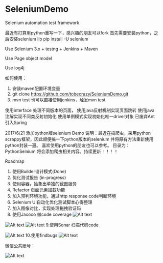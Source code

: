 # SeleniumDemo
Selenium automation test framework

最近有打算用python重写一下，感兴趣的朋友可以fork
首先需要安装python，之后安装selenium lib
pip install -U selenium


Use Selenium 3.x  + testng + Jenkins + Maven 

Use Page object model

Use log4j

如何使用：
1. 安装maven配置环境变量
2. git clone  https://github.com/tobecrazy/SeleniumDemo.git
3. mvn test
也可以直接使用jenkins，触发mvn test

使用interface 处理不同版本的页面，
使用java反射机制实现页面跳转
使用java 注解实现不同类反射初始化
使用单例模式实现初始化唯一driver对象
已废弃Ant
引入Spring

2017/6/21
添加python版selenium Demo
说明：最近在搞爬虫，采用python scrappy框架，因此顺便搞一下python版本的selenium
并将原有方法重新使用python封装一遍。
喜欢使用python的朋友也可以参考。
目录为：PythonSelnium 
将会添加爬虫相关内容。持续更新！！！！

Roadmap
1. 使用Builder设计模式(Done)
2. 优化测试报告 (in-progress)
3. 使用容器，抽象出单独的截图服务
4. Refactor 页面元素加载功能
5. 加入预判环境功能，通过http response code判断环境
6. Selenium UI自动化优化测试脚本心得整理
7. 加入图像对比，实现处理拖拽验证码
8. 使用Jacoco 做code coverage
![Alt text](https://github.com/tobecrazy/SeleniumDemo/blob/master/code%20coverage.png "Snapshot")

![Alt text](https://github.com/tobecrazy/Demo/blob/master/jenkins.png  "Snapshot")
![Alt text](https://github.com/tobecrazy/SeleniumDemo/blob/master/Jenkins%20code%20coverage%20.png  "Snapshot")
9.使用Sonar 扫描代码code

![Alt text](https://github.com/tobecrazy/SeleniumDemo/blob/master/sonar.png  "Snapshot")
10.使用findbugs
![Alt text](https://github.com/tobecrazy/Demo/blob/master/findbugs.png  "Snapshot") 

微信公共账号：

![Alt text](https://github.com/tobecrazy/Demo/blob/master/weixin.gif  "weixin")

